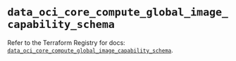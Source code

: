 # `data_oci_core_compute_global_image_capability_schema`

Refer to the Terraform Registry for docs: [`data_oci_core_compute_global_image_capability_schema`](https://registry.terraform.io/providers/oracle/oci/7.19.0/docs/data-sources/core_compute_global_image_capability_schema).

